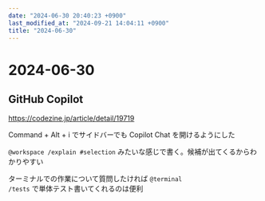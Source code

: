 ```yaml
---
date: "2024-06-30 20:40:23 +0900"
last_modified_at: "2024-09-21 14:04:11 +0900"
title: "2024-06-30"
---
```


# 2024-06-30
## GitHub Copilot
https://codezine.jp/article/detail/19719

Command + Alt + i でサイドバーでも Copilot Chat を開けるようにした

`@workspace /explain #selection` みたいな感じで書く。候補が出てくるからわかりやすい

ターミナルでの作業について質問したければ `@terminal`  
`/tests` で単体テスト書いてくれるのは便利

